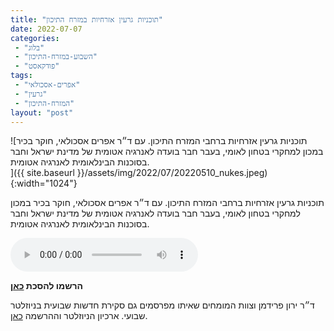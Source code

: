 ```yaml
---
title: "תוכניות גרעין אזרחיות במזרח התיכון"
date: 2022-07-07
categories: 
 - "בלוג"
 - "השבוע-במזרח-התיכון"
 - "פודקאסט"
tags: 
 - "אפרים-אסכולאי"
 - "גרעין"
 - "המזרח-התיכון"
layout: "post"
---
```


![תוכניות גרעין אזרחיות ברחבי המזרח התיכון. עם ד״ר אפרים אסכולאי, חוקר בכיר במכון למחקרי בטחון לאומי, בעבר חבר בועדה לאנרגיה אטומית של מדינת ישראל וחבר בסוכנות הבינלאומית לאנרגיה אטומית.  
]({{ site.baseurl }}/assets/img/2022/07/20220510_nukes.jpeg){:width="1024"}

תוכניות גרעין אזרחיות ברחבי המזרח התיכון. עם ד״ר אפרים אסכולאי, חוקר בכיר במכון למחקרי בטחון לאומי, בעבר חבר בועדה לאנרגיה אטומית של מדינת ישראל וחבר בסוכנות הבינלאומית לאנרגיה אטומית.

<audio controls src="https://d3ctxlq1ktw2nl.cloudfront.net/staging/2022-5-29/274170049-44100-2-4ea94262961c4.m4a" class=" wp-block-audio"></audio>

**הרשמו להסכת [כאן](https://anchor.fm/hashavua)**

 ד״ר ירון פרידמן וצוות המומחים שאיתו מפרסמים גם סקירת חדשות שבועית בניוזלטר שבועי. ארכיון הניוזלטר וההרשמה [כאן](https://us7.campaign-archive.com/home/?u=11fe1442157d219f56c36d2a9&id=e0b5399e69).
